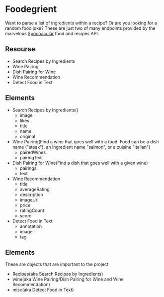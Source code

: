 # Foodegrient
Want to parse a list of ingredients within a recipe? Or are you looking for a random food joke? These are just two of many endpoints provided by the marvelous [Spoonacular](https://spoonacular.com/) food and recipes API.

## Resourse

* Search Recipes by Ingredients
* Wine Pairing
* Dish Pairing for Wine
* Wine Recommendation
* Detect Food in Text
## Elements

* Search Recipes by Ingredients()
    *  image
    *  likes
    *  title
    *  name
    * original
* Wine Pairing(Find a wine that goes well with a food. Food can be a dish name ("steak"), an ingredient name "salmon", or a cuisine "italian")
    *  pairedWines
    *  pairingText
* Dish Pairing for Wine(Find a dish that goes well with a given wine)
    *  pairings
    *  text
* Wine Recommendation
    *  title
    *  averageRating
    *  description
    *  imageUrl
    *  price
    *  ratingCount
    *  score
 * Detect Food in Text
    *  annotation
    *  image
    *  tag
## Elements
   These are objects that are important to the project
   * Recipes(aka Search Recipes by Ingredients)
   * wine(aka Wine Pairing/Dish Pairing for Wine and Wine Recommendation)
   * misc(aka Detect Food in Text)
   
